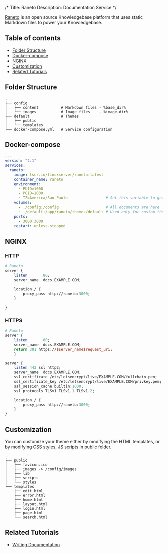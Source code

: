 /*
Title: Raneto
Description: Documentation Service
*/

[Raneto](http://raneto.com/) is an open source Knowledgebase platform that uses static Markdown files to power your Knowledgebase.

## Table of contents
- [Folder Structure](#folder-structure)
- [Docker-compose](#docker-compose)
- [NGINX](#nginx)
- [Customization](#customization)
- [Related Tutorials](#related-tutorials)
## Folder Structure

```
.
├── config
│   ├── content          # Markdown files - %base_dir%
│   └── images           # Image files    - %image-dir%
├── default              # Themes
│   ├── public
│   └── templates
└── docker-compose.yml   # Service configuration
```

## Docker-compose

```yaml
---
version: "2.1"
services:
  raneto:
    image: lscr.io/linuxserver/raneto:latest
    container_name: raneto
    environment:                             
      - PUID=1000
      - PGID=1000
      - TZ=America/Sao_Paulo                 # Set this variable to get the right timezone on your posts
    volumes:
      - ./config:/config                     # All documents are here
      - ./default:/app/raneto/themes/default # Used only for custom theme
    ports:
      - 3000:3000
    restart: unless-stopped
```

## NGINX

### HTTP

```perl
# Raneto
server {
    listen       80;
    server_name  docs.EXAMPLE.COM;

    location / {
        proxy_pass http://raneto:3000;
    }
    
}
```

### HTTPS
```perl
# Raneto
server {
    listen       80;
    server_name  docs.EXAMPLE.COM;
    return 301 https://$server_name$request_uri;
    }

server {
    listen 443 ssl http2;
    server_name  docs.EXAMPLE.COM;
    ssl_certificate /etc/letsencrypt/live/EXAMPLE.COM/fullchain.pem;
    ssl_certificate_key /etc/letsencrypt/live/EXAMPLE.COM/privkey.pem;
    ssl_session_cache builtin:1000;
    ssl_protocols TLSv1 TLSv1.1 TLSv1.2;

    location / {
        proxy_pass http://raneto:3000;
    }
}
```

## Customization

You can customize your theme either by modifying the HTML templates, or by modifying CSS styles, JS scripts in public folder.

```
.
├── public
│   ├── favicon.ico
│   ├── images -> /config/images
│   ├── lib
│   ├── scripts
│   └── styles
└── templates
    ├── edit.html
    ├── error.html
    ├── home.html
    ├── layout.html
    ├── login.html
    ├── page.html
    └── search.html
```

## Related Tutorials

- [Writing Documentation](%base_url%/tutorials/write-documentation.md)